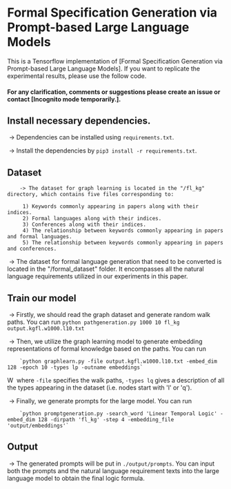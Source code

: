 # Formal Specification Generation via Prompt-based Large Language Models

This is a Tensorflow implementation of [Formal Specification Generation via Prompt-based
Large Language Models]. If you want to replicate the experimental results, please use the follow code.    

#### For any clarification, comments or suggestions please create an issue or contact [Incognito mode temporarily.].

## Install necessary dependencies.

​	-> Dependencies can be installed using `requirements.txt`.

​	-> Install the dependencies by `pip3 install -r requirements.txt`.

## Dataset

        -> The dataset for graph learning is located in the "/fl_kg" directory, which contains five files corresponding to:

         1) Keywords commonly appearing in papers along with their indices.
         2) Formal languages along with their indices.
         3) Conferences along with their indices.
         4) The relationship between keywords commonly appearing in papers and formal languages.
         5) The relationship between keywords commonly appearing in papers and conferences.

​	-> The dataset for formal language generation that need to be converted is located in the "/formal_dataset" folder. It encompasses all the natural language requirements utilized in our experiments in this paper.

## Train our model

​	-> Firstly, we should read the graph dataset and generate random walk paths. You can run
​	`python pathgeneration.py 1000 10 fl_kg output.kgfl.w1000.l10.txt`

​	-> Then, we utilize the graph learning model to generate embedding representations of formal knowledge based on the paths. You can run

        `python graphlearn.py -file output.kgfl.w1000.l10.txt -embed_dim 128 -epoch 10 -types lp -outname embeddings`
W
​	where `-file` specifies the walk paths, `-types lq` gives a description of all the types appearing in the dataset (i.e. nodes start with 'l' or 'q'). 

​	-> Finally, we generate prompts for the large model. You can run

        `python promptgeneration.py -search_word 'Linear Temporal Logic' -embed_dim 128 -dirpath 'fl_kg' -step 4 -embedding_file 'output/embeddings'` 

## Output

​	-> The generated prompts will be put in `./output/prompts`.  You can input both the prompts and the natural language requirement texts into the large language model to obtain the final logic formula.




